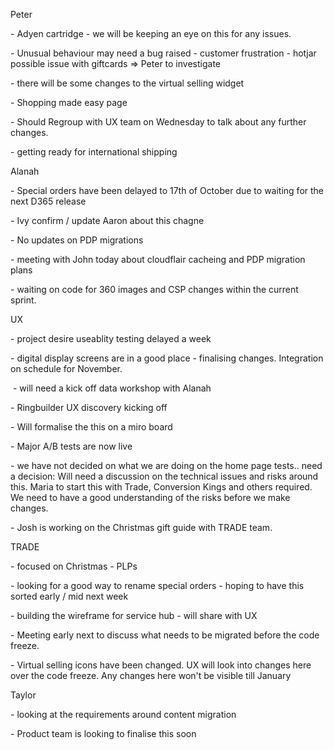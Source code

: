 Peter 

\- Adyen cartridge - we will be keeping an eye on this for any issues. 

\- Unusual behaviour may need a bug raised - customer frustration - hotjar possible issue with giftcards => Peter to investigate

\- there will be some changes to the virtual selling widget

\- Shopping made easy page

\- Should Regroup with UX team on Wednesday to talk about any further changes.

\- getting ready for international shipping 

Alanah

\- Special orders have been delayed to 17th of October due to waiting for the next D365 release

\- Ivy confirm / update Aaron about this chagne

\- No updates on PDP migrations

\- meeting with John today about cloudflair cacheing and PDP migration plans

\- waiting on code for 360 images and CSP changes within the current sprint.

UX

\- project desire useablity testing delayed a week

\- digital display screens are in a good place - finalising changes. Integration on schedule for November. 

 \- will need a kick off data workshop with Alanah

\- Ringbuilder UX discovery kicking off

\- Will formalise the this on a miro board

\- Major A/B tests are now live

\- we have not decided on what we are doing on the home page tests.. need a decision: Will need a discussion on the technical issues and risks around this. Maria to start this with Trade, Conversion Kings and others required. We need to have a good understanding of the risks before we make changes.

\- Josh is working on the Christmas gift guide with TRADE team.

TRADE

\- focused on Christmas - PLPs 

\- looking for a good way to rename special orders - hoping to have this sorted early / mid next week

\- building the wireframe for service hub - will share with UX

\- Meeting early next to discuss what needs to be migrated before the code freeze. 

\- Virtual selling icons have been changed. UX will look into changes here over the code freeze. Any changes here won't be visible till January 

Taylor

\- looking at the requirements around content migration

\- Product team is looking to finalise this soon